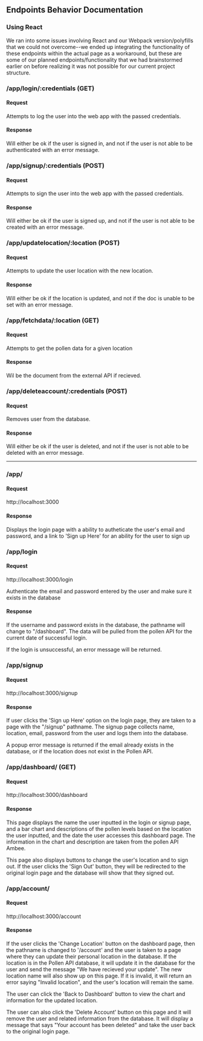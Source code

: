 ## Endpoints Behavior Documentation



### Using React

We ran into some issues involving React and our Webpack version/polyfills that we could not overcome--we ended up integrating the functionality of these endpoints within the actual page as a workaround, but these are some of our planned endpoints/functionality that we had brainstormed earlier on before realizing it was not possible for our current project structure. 

### /app/login/:credentials (GET)



#### Request


Attempts to log the user into the web app with the passed credentials.



#### Response

Will either be ok if the user is signed in, and not if the user is not able to be authenticated with an error message.


### /app/signup/:credentials (POST)



#### Request


Attempts to sign the user into the web app with the passed credentials.



#### Response

Will either be ok if the user is signed up, and not if the user is not able to be created with an error message.

### /app/updatelocation/:location (POST)


#### Request


Attempts to update the user location with the new location.



#### Response

Will either be ok if the location is updated, and not if the doc is unable to be set with an error message.


### /app/fetchdata/:location (GET)



#### Request


Attempts to get the pollen data for a given location



#### Response

Wil be the document from the external API if recieved. 

### /app/deleteaccount/:credentials (POST)



#### Request


Removes user from the database. 


#### Response

Will either be ok if the user is deleted, and not if the user is not able to be deleted with an error message.


-------------------------------------------------------------------------------------------------------------------

### /app/

#### Request


http://localhost:3000



#### Response



Displays the login page with a ability to autheticate the user's email and password, and a link to 'Sign up Here' for an ability for the user to sign up




### /app/login



#### Request



http://localhost:3000/login


Authenticate the email and password entered by the user and make sure it exists in the database



#### Response



If the username and password exists in the database, the pathname will change to "/dashboard".
The data will be pulled from the pollen API for the current date of successful login.


If the login is unsuccessful, an error message will be returned.



### /app/signup



#### Request



http://localhost:3000/signup



#### Response


If user clicks the 'Sign up Here' option on the login page, they are taken to a page with the "/signup" pathname.
The signup page collects name, location, email, password from the user and logs them into the database.

A popup error message is returned if the email already exists in the database, or if the location does not exist in the Pollen API.




### /app/dashboard/ (GET)



#### Request



http://localhost:3000/dashboard



#### Response


This page displays the name the user inputted in the login or signup page, and a bar chart and descriptions of the pollen levels based on the location the user inputted, and the date the user accesses this dashboard page. The information in the chart and description are taken from the pollen API Ambee.

This page also displays buttons to change the user's location and to sign out. If the user clicks the 'Sign Out' button, they will be redirected to the original login page and the database will show that they signed out.


### /app/account/



#### Request


http://localhost:3000/account


#### Response


If the user clicks the 'Change Location' button on the dashboard page, then the pathname is changed to '/account' and the user is taken to a page where they can update their personal location in the database. If the location is in the Pollen API database, it will update it in the database for the user and send the message "We have recieved your update". The new location name will also show up on this page. If it is invalid, it will return an error saying "Invalid location", and the user's location will remain the same.

The user can click the 'Back to Dashboard' button to view the chart and information for the updated location.

The user can also click the 'Delete Account' button on this page and it will remove the user and related information from the database. It will display a message that says "Your account has been deleted" and take the user back to the original login page.


